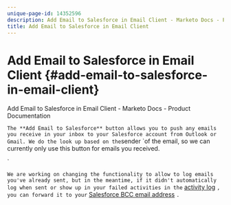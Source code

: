 ```yaml
---
unique-page-id: 14352596
description: Add Email to Salesforce in Email Client - Marketo Docs - Product Documentation
title: Add Email to Salesforce in Email Client
---
```


# Add Email to Salesforce in Email Client {#add-email-to-salesforce-in-email-client}

Add Email to Salesforce in Email Client - Marketo Docs - Product Documentation

`The **Add Email to Salesforce** button allows you to push any emails you receive in your inbox to your Salesforce account from Outlook or Gmail. We do the look up based on the`sender `of the email, so we can currently only use this button for emails you received.  
  
`

`We are working on changing the functionality to allow to log emails you've already sent, but in the meantime, if it didn't automatically log when sent or show up in your failed activities in the` [activity log](http://toutapp.com/next#settings/crm/salesforce/activity) `, you can forward it to your` [Salesforce BCC email address](http://docs.marketo.com/x/soLS) `.`
